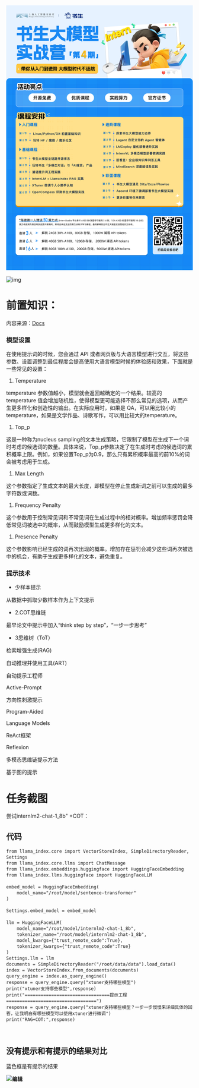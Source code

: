  ![1729033461435](image/提示词工程课程/1729033461435.png)

![img]()

# 前置知识：

内容来源：[Docs](https://aicarrier.feishu.cn/wiki/OWTqwyjEkiGJbCkxib5cGV8Wn1d "Docs")

### 模型设置

在使用提示词的时候，您会通过 API 或者网页版与大语言模型进行交互，将这些参数、设置调整到最佳程度会提高使用大语言模型时候的体验感和效果，下面就是一些常见的设置：

1. Temperature

temperature 参数值越小，模型就会返回越确定的一个结果。较高的 temperature 值会增加随机性，使得模型更可能选择不那么常见的选项，从而产生更多样化和创造性的输出。在实际应用时，如果是 QA，可以用比较小的 temperature，如果是文学作品、诗歌写作，可以用比较大的temperature。

1. Top_p

这是一种称为nucleus sampling的文本生成策略，它限制了模型在生成下一个词时考虑的候选词的数量。具体来说，Top_p参数决定了在生成时考虑的候选词的累积概率上限。例如，如果设置Top_p为0.9，那么只有累积概率最高的前10%的词会被考虑用于生成。

1. Max Length

这个参数指定了生成文本的最大长度，即模型在停止生成新词之前可以生成的最多字符数或词数。

1. Frequency Penalty

这个参数用于控制常见词和不常见词在生成过程中的相对概率。增加频率惩罚会降低常见词被选中的概率，从而鼓励模型生成更多样化的文本。

1. Presence Penalty

这个参数影响已经生成的词再次出现的概率。增加存在惩罚会减少这些词再次被选中的机会，有助于生成更多样化的文本，避免重复。

### 提示技术

* 少样本提示

从数据中抓取少数样本作为上下文提示

* 2.COT思维链

最早论文中提示中加入“think step by step”，“一步一步思考”

* 3思维树（ToT）

检索增强生成(RAG)

自动推理并使用工具(ART)

自动提示工程师

Active-Prompt

方向性刺激提示

Program-Aided

Language Models

ReAct框架

Reflexion

多模态思维链提示方法

基于图的提示

# 任务截图

尝试internlm2-chat-1_8b" +COT：

## 代码

```
from llama_index.core import VectorStoreIndex, SimpleDirectoryReader, Settings
from llama_index.core.llms import ChatMessage
from llama_index.embeddings.huggingface import HuggingFaceEmbedding
from llama_index.llms.huggingface import HuggingFaceLLM

embed_model = HuggingFaceEmbedding(
    model_name="/root/model/sentence-transformer"
)

Settings.embed_model = embed_model

llm = HuggingFaceLLM(
    model_name="/root/model/internlm2-chat-1_8b",
    tokenizer_name="/root/model/internlm2-chat-1_8b",
    model_kwargs={"trust_remote_code":True},
    tokenizer_kwargs={"trust_remote_code":True}
)
Settings.llm = llm
documents = SimpleDirectoryReader("/root/data/data").load_data()
index = VectorStoreIndex.from_documents(documents)
query_engine = index.as_query_engine()
response = query_engine.query("xtuner支持哪些模型")
print("xtuner支持哪些模型",response)
print("================================提示工程==================================")
response = query_engine.query("xtuner支持哪些模型？一步一步慢慢来详细具体的回答，让我明白有哪些模型可以使用xtuner进行微调")
print("RAG+COT:",response)
```

![]()

## 没有提示和有提示的结果对比

蓝色框是有提示的结果

![](https://i-blog.csdnimg.cn/direct/deaa725ea39f4620b4071aed4d23f527.png)![]()**编辑**
